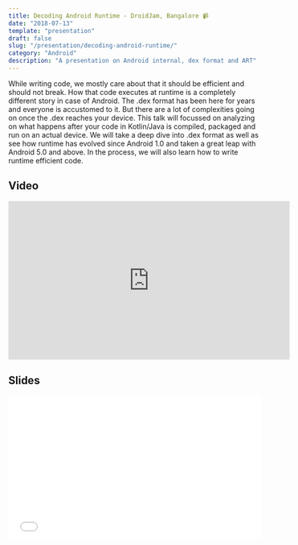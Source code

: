 ```yaml
---
title: Decoding Android Runtime - DroidJam, Bangalore 📹
date: "2018-07-13"
template: "presentation"
draft: false
slug: "/presentation/decoding-android-runtime/"
category: "Android"
description: "A presentation on Android internal, dex format and ART"
---
```


While writing code, we mostly care about that it should be efficient and should not break. How that code executes at runtime is a completely different story in case of Android. The .dex format has been here for years and everyone is accustomed to it. But there are a lot of complexities going on once the .dex reaches your device. This talk will focussed on analyzing on what happens after your code in Kotlin/Java is compiled, packaged and run on an actual device. We will take a deep dive into .dex format as well as see how runtime has evolved since Android 1.0 and taken a great leap with Android 5.0 and above. In the process, we will also learn how to write runtime efficient code.

## Video
<iframe width="560" height="315" src="https://www.youtube.com/embed/9e8yQKVkGgo" frameborder="0" allow="accelerometer; autoplay; encrypted-media; gyroscope; picture-in-picture" allowfullscreen></iframe>

## Slides
<div style="left: 0; width: 100%; height: 0; position: relative; padding-bottom: 56.1972%;"><iframe src="//speakerdeck.com/player/4f3e70abb1884453b2afb6376b346812" style="border: 0; top: 0; left: 0; width: 100%; height: 100%; position: absolute;" width="560" height="315" allowfullscreen scrolling="no" allow="encrypted-media"></iframe></div>